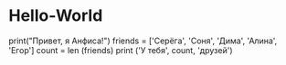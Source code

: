 # Hello-World
print("Привет, я Анфиса!")
friends = ['Серёга', 'Соня', 'Дима', 'Алина', 'Егор']
count = len (friends)
print ('У тебя', count, 'друзей')
